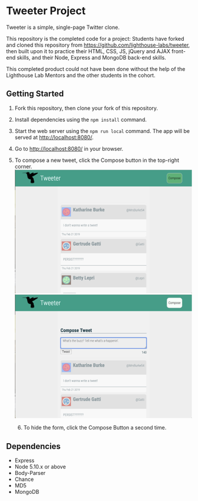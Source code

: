 # Tweeter Project

Tweeter is a simple, single-page Twitter clone.

This repository is the completed code for a project: Students have forked and cloned this repository from <https://github.com/lighthouse-labs/tweeter>, then built upon it to practice their HTML, CSS, JS, jQuery and AJAX front-end skills, and their Node, Express and MongoDB back-end skills.

This completed product could not have been done without the help of the Lighthouse Lab Mentors and the other students in the cohort.

## Getting Started

1. Fork this repository, then clone your fork of this repository.
2. Install dependencies using the `npm install` command.
3. Start the web server using the `npm run local` command. The app will be served at <http://localhost:8080/>.
4. Go to <http://localhost:8080/> in your browser.
5. To compose a new tweet, click the Compose button in the top-right corner.
   !["The Main Page: The form to enter a new tweet is currently hidden. Clicking the Compose button will trigger the reveal."](https://github.com/new-dart/tweeter/blob/master/docs/Compose%20Box%20Hidden.png?raw=true)
   !["The Main Page: The form is visible! The form can disappear again if you click the Compose button a second time."](https://github.com/new-dart/tweeter/blob/master/docs/Compose%20Box%20Revealed.png?raw=true)

   6. To hide the form, click the Compose Button a second time.

## Dependencies

- Express
- Node 5.10.x or above
- Body-Parser
- Chance
- MD5
- MongoDB
